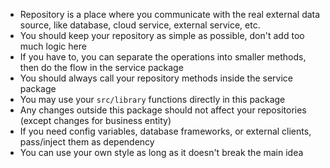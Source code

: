 - Repository is a place where you communicate with the real external data source, like database, cloud service, external service, etc.
- You should keep your repository as simple as possible, don't add too much logic here
- If you have to, you can separate the operations into smaller methods, then do the flow in the service package
- You should always call your repository methods inside the service package
- You may use your `src/library` functions directly in this package
- Any changes outside this package should not affect your repositories (except changes for business entity)
- If you need config variables, database frameworks, or external clients, pass/inject them as dependency
- You can use your own style as long as it doesn't break the main idea
